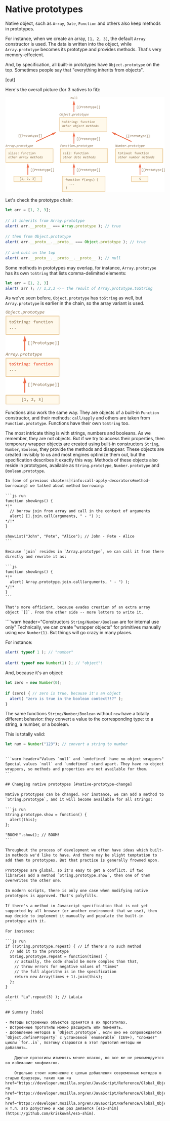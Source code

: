 
# Native prototypes

Native object, such as `Array`, `Date`, `Function` and others also keep methods in prototypes.

For instance, when we create an array, `[1, 2, 3]`, the default `Array` constructor is used. The data is written into the object, while `Array.prototype` becomes its prototype and provides methods. That's very memory-effecient.

And, by specification, all built-in prototypes have `Object.prototype` on the top. Sometimes people say that "everything inherits from objects".

[cut]

Here's the overall picture (for 3 natives to fit):

![](native-prototypes-classes.png)

Let's check the prototype chain:

```js run
let arr = [1, 2, 3];

// it inherits from Array.prototype
alert( arr.__proto__ === Array.prototype ); // true

// then from Object.prototype
alert( arr.__proto__.__proto__ === Object.prototype ); // true

// and null on the top
alert( arr.__proto__.__proto__.__proto__ ); // null
```

Some methods in prototypes may overlap, for instance, `Array.prototype` has its own `toString` that lists comma-delimited elements:

```js run
let arr = [1, 2, 3]
alert( arr ); // 1,2,3 <-- the result of Array.prototype.toString
```

As we've seen before, `Object.prototype` has `toString` as well, but `Array.prototype` is earlier in the chain, so the array variant is used.


![](native-prototypes-array-tostring.png)


Functions also work the same way. They are objects of a built-in `Function` constructor, and their methods: `call/apply` and others are taken from `Function.prototype`. Functions have their own `toString` too.

The most intricate thing is with strings, numbers and booleans. As we remember, they are not objects. But if we try to access their properties, then temporary wrapper objects are created using built-in constructors `String`, `Number`, `Boolean`, they provide the methods and disappear. These objects are created invisibly to us and most engines optimize them out, but the specification describes it exactly this way. Methods of these objects also reside in prototypes, available as `String.prototype`, `Number.prototype` and `Boolean.prototype`. 

````smart header="Using methods directly from the prototype"
In [one of previous chapters](info:call-apply-decorators#method-borrowing) we talked about method borrowing:

```js run
function showArgs() {
*!*
  // borrow join from array and call in the context of arguments
  alert( [].join.call(arguments, " - ") );
*/!*
}

showList("John", "Pete", "Alice"); // John - Pete - Alice
```

Because `join` resides in `Array.prototype`, we can call it from there directly and rewrite it as:

```js
function showArgs() {
*!*
  alert( Array.prototype.join.call(arguments, " - ") );
*/!*
}
```

That's more efficient, because evades creation of an extra array object `[]`. From the other side -- more letters to write it.
````

````warn header="Constructors `String/Number/Boolean` are for internal use only"
Technically, we can create "wrapper objects" for primitives manually using `new Number(1)`. But things will go crazy in many places.

For instance:

```js run
alert( typeof 1 ); // "number"

alert( typeof new Number(1) ); // "object"!
```
 
And, because it's an object:

```js run
let zero = new Number(0);

if (zero) { // zero is true, because it's an object
  alert( "zero is true in the boolean context?!?" );
}
```

The same functions `String/Number/Boolean` without `new` have a totally different behavior: they convert a value to the corresponding type: to a string, a number, or a boolean.

This is totally valid:
```js
let num = Number("123"); // convert a string to number
```
````

```warn header="Values `null` and `undefined` have no object wrappers"
Special values `null` and `undefined` stand apart. They have no object wrappers, so methods and properties are not available for them.
```

## Changing native prototypes [#native-prototype-change]

Native prototypes can be changed. For instance, we can add a method to `String.prototype`, and it will become available for all strings:

```js run
String.prototype.show = function() {
  alert(this);
};

"BOOM!".show(); // BOOM!
```

Throughout the process of development we often have ideas which built-in methods we'd like to have. And there may be slight temptation to add them to prototypes. But that practice is generally frowned upon.

Prototypes are global, so it's easy to get a conflict. If two libraries add a method `String.prototype.show`, then one of them overwrites the other one. 

In modern scripts, there is only one case when modifying native prototypes is approved. That's polyfills. 

If there's a method in Javascript specification that is not yet supported by all browser (or another environment that we use), then may decide to implement it manually and populate the built-in prototype with it.

For instance:

```js run
if (!String.prototype.repeat) { // if there's no such method
  // add it to the prototype 
  String.prototype.repeat = function(times) {
    // actually, the code should be more complex than that,
    // throw errors for negative values of "times"
    // the full algorithm is in the specification
    return new Array(times + 1).join(this);
  };
}

alert( "La".repeat(3) ); // LaLaLa
```

## Summary [todo]

- Методы встроенных объектов хранятся в их прототипах.
- Встроенные прототипы можно расширить или поменять.
- Добавление методов в `Object.prototype`, если оно не сопровождается `Object.defineProperty` с установкой `enumerable` (IE9+), "сломает" циклы `for..in`, поэтому стараются в этот прототип методы не добавлять.

    Другие прототипы изменять менее опасно, но все же не рекомендуется во избежание конфликтов.

    Отдельно стоит изменение с целью добавления современных методов в старые браузеры, таких как <a href="https://developer.mozilla.org/en/JavaScript/Reference/Global_Objects/Object/create">Object.create</a>, <a href="https://developer.mozilla.org/en/JavaScript/Reference/Global_Objects/Object/keys">Object.keys</a>, <a href="https://developer.mozilla.org/en/JavaScript/Reference/Global_Objects/Function/bind">Function.prototype.bind</a> и т.п. Это допустимо и как раз делается [es5-shim](https://github.com/kriskowal/es5-shim).









